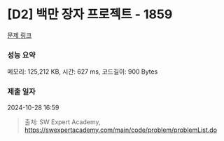 # [D2] 백만 장자 프로젝트 - 1859 

[문제 링크](https://swexpertacademy.com/main/code/problem/problemDetail.do?contestProbId=AV5LrsUaDxcDFAXc) 

### 성능 요약

메모리: 125,212 KB, 시간: 627 ms, 코드길이: 900 Bytes

### 제출 일자

2024-10-28 16:59



> 출처: SW Expert Academy, https://swexpertacademy.com/main/code/problem/problemList.do
